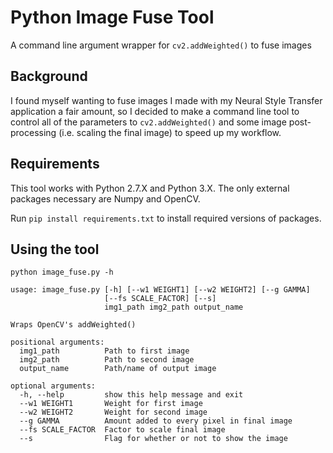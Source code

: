 # Python Image Fuse Tool  
A command line argument wrapper for `cv2.addWeighted()` to fuse images

## Background
I found myself wanting to fuse images I made with my Neural Style Transfer application a fair amount, so I decided to make a command line tool to control all of the parameters to `cv2.addWeighted()` and some image post-processing (i.e. scaling the final image) to speed up my workflow.

## Requirements
This tool works with Python 2.7.X and Python 3.X. The only external packages necessary are Numpy and OpenCV.

Run `pip install requirements.txt` to install required versions of packages.

## Using the tool
```
python image_fuse.py -h

usage: image_fuse.py [-h] [--w1 WEIGHT1] [--w2 WEIGHT2] [--g GAMMA]
                     [--fs SCALE_FACTOR] [--s]
                     img1_path img2_path output_name

Wraps OpenCV's addWeighted()

positional arguments:
  img1_path          Path to first image
  img2_path          Path to second image
  output_name        Path/name of output image

optional arguments:
  -h, --help         show this help message and exit
  --w1 WEIGHT1       Weight for first image
  --w2 WEIGHT2       Weight for second image
  --g GAMMA          Amount added to every pixel in final image
  --fs SCALE_FACTOR  Factor to scale final image
  --s                Flag for whether or not to show the image
```
